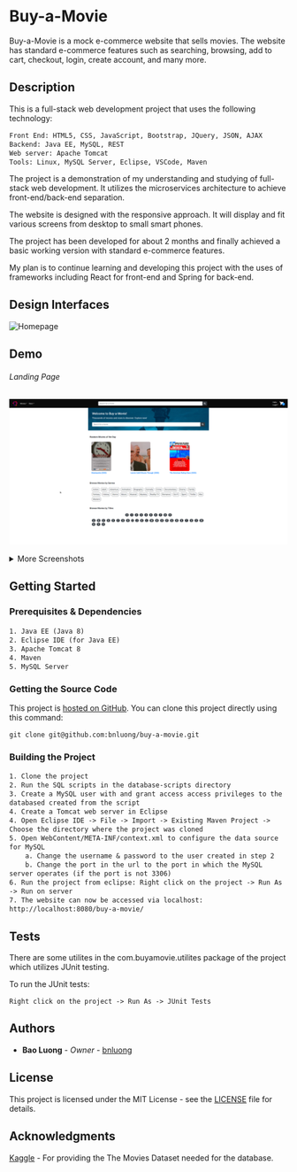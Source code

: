 # Buy-a-Movie

Buy-a-Movie is a mock e-commerce website that sells movies. The website has standard e-commerce features such as searching, browsing, add to cart, checkout, login, create account, and many more.

## Description

This is a full-stack web development project that uses the following technology:

    Front End: HTML5, CSS, JavaScript, Bootstrap, JQuery, JSON, AJAX
    Backend: Java EE, MySQL, REST
    Web server: Apache Tomcat
    Tools: Linux, MySQL Server, Eclipse, VSCode, Maven

The project is a demonstration of my understanding and studying of full-stack web development. It utilizes the microservices architecture to achieve front-end/back-end separation.

The website is designed with the responsive approach. It will display and fit various screens from desktop to small smart phones.

The project has been developed for about 2 months and finally achieved a basic working version with standard e-commerce features.

My plan is to continue learning and developing this project with the uses of frameworks including React for front-end and Spring for back-end.

## Design Interfaces
![](/design_interfaces?raw=true "Homepage")

## Demo

###### Landing Page
![Homepage](screenshots/homepage.png?raw=true "Homepage")

<details>
<summary>More Screenshots</summary>

###### Browsing Page
![Browsing](screenshots/browse.png?raw=true "Browsing")
###### Searching Page
![Searching](screenshots/search.png?raw=true "Searching")
###### Movie Page
![Movie Info](screenshots/movie-info.png?raw=true "Movie Info")
###### Star Page
![Star Info](screenshots/star-info.png?raw=true "Star Info")
###### Login Page
![Login](screenshots/login.png?raw=true "Login")
###### Create Account Page
![Register](screenshots/register.png?raw=true "Register")
###### Cart Page
![Cart](screenshots/cart.png?raw=true "Cart")
###### Checkout Page
![Checkout](screenshots/checkout.png?raw=true "Checkout")
</details>

## Getting Started

### Prerequisites & Dependencies

```
1. Java EE (Java 8)
2. Eclipse IDE (for Java EE)
3. Apache Tomcat 8
4. Maven
5. MySQL Server
```
### Getting the Source Code

This project is [hosted on GitHub](https://github.com/bnluong/buy-a-movie). You can clone this project directly using this command:

```
git clone git@github.com:bnluong/buy-a-movie.git
```

### Building the Project

```
1. Clone the project
2. Run the SQL scripts in the database-scripts directory
3. Create a MySQL user with and grant access access privileges to the databased created from the script
4. Create a Tomcat web server in Eclipse
4. Open Eclipse IDE -> File -> Import -> Existing Maven Project -> Choose the directory where the project was cloned
5. Open WebContent/META-INF/context.xml to configure the data source for MySQL
    a. Change the username & password to the user created in step 2
    b. Change the port in the url to the port in which the MySQL server operates (if the port is not 3306)
6. Run the project from eclipse: Right click on the project -> Run As -> Run on server
7. The website can now be accessed via localhost: http://localhost:8080/buy-a-movie/
```

## Tests

There are some utilites in the com.buyamovie.utilites package of the project which utilizes JUnit testing.

To run the JUnit tests:

```
Right click on the project -> Run As -> JUnit Tests
```

## Authors

* **Bao Luong** - *Owner* - [bnluong](https://github.com/bnluong)

## License

This project is licensed under the MIT License - see the [LICENSE](LICENSE) file for details.

## Acknowledgments

[Kaggle](https://www.kaggle.com/rounakbanik/the-movies-dataset?select=credits.csv) - For providing the The Movies Dataset needed for the database.
